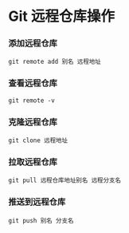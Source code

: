 # Git 远程仓库操作

### 添加远程仓库

```shell
git remote add 别名 远程地址
```

### 查看远程仓库

```shell
git remote -v
```

### 克隆远程仓库

```shell
git clone 远程地址
```

### 拉取远程仓库

```shell
git pull 远程仓库地址别名 远程分支名
```

### 推送到远程仓库

```shell
git push 别名 分支名
```

